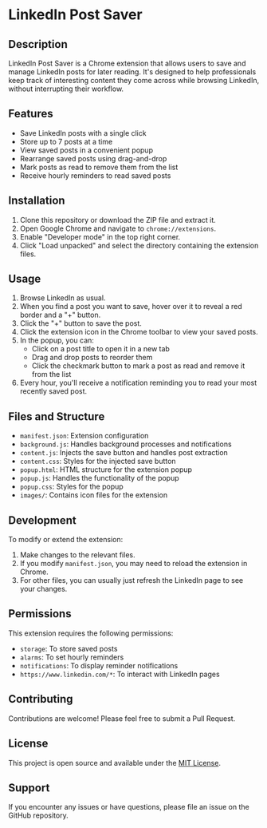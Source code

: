 # LinkedIn Post Saver

## Description

LinkedIn Post Saver is a Chrome extension that allows users to save and manage LinkedIn posts for later reading. It's designed to help professionals keep track of interesting content they come across while browsing LinkedIn, without interrupting their workflow.

## Features

- Save LinkedIn posts with a single click
- Store up to 7 posts at a time
- View saved posts in a convenient popup
- Rearrange saved posts using drag-and-drop
- Mark posts as read to remove them from the list
- Receive hourly reminders to read saved posts

## Installation

1. Clone this repository or download the ZIP file and extract it.
2. Open Google Chrome and navigate to `chrome://extensions`.
3. Enable "Developer mode" in the top right corner.
4. Click "Load unpacked" and select the directory containing the extension files.

## Usage

1. Browse LinkedIn as usual.
2. When you find a post you want to save, hover over it to reveal a red border and a "+" button.
3. Click the "+" button to save the post.
4. Click the extension icon in the Chrome toolbar to view your saved posts.
5. In the popup, you can:
   - Click on a post title to open it in a new tab
   - Drag and drop posts to reorder them
   - Click the checkmark button to mark a post as read and remove it from the list
6. Every hour, you'll receive a notification reminding you to read your most recently saved post.

## Files and Structure

- `manifest.json`: Extension configuration
- `background.js`: Handles background processes and notifications
- `content.js`: Injects the save button and handles post extraction
- `content.css`: Styles for the injected save button
- `popup.html`: HTML structure for the extension popup
- `popup.js`: Handles the functionality of the popup
- `popup.css`: Styles for the popup
- `images/`: Contains icon files for the extension

## Development

To modify or extend the extension:

1. Make changes to the relevant files.
2. If you modify `manifest.json`, you may need to reload the extension in Chrome.
3. For other files, you can usually just refresh the LinkedIn page to see your changes.

## Permissions

This extension requires the following permissions:

- `storage`: To store saved posts
- `alarms`: To set hourly reminders
- `notifications`: To display reminder notifications
- `https://www.linkedin.com/*`: To interact with LinkedIn pages

## Contributing

Contributions are welcome! Please feel free to submit a Pull Request.

## License

This project is open source and available under the [MIT License](LICENSE).

## Support

If you encounter any issues or have questions, please file an issue on the GitHub repository.
